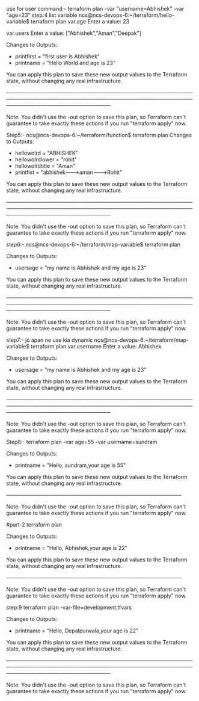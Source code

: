 use for user command:-
terraform plan -var "username=Abhishek" -var "age=23"
step:4
list variable
ncs@ncs-devops-6:~/terraform/hello-variable$ terraform plan
var.age
  Enter a value: 23

var.users
  Enter a value: ["Abhishek","Aman","Deepak"]


Changes to Outputs:
  + printfirst = "first user is Abhishek"
  + printname  = "Hello World and age is 23"

You can apply this plan to save these new output values to the Terraform state, without changing any real infrastructure.

────────────────────────────────────────────────────────────────────────────────────────────────────────────────────────────────

Note: You didn't use the -out option to save this plan, so Terraform can't guarantee to take exactly these actions if you run
"terraform apply" now.

Step5:- 
ncs@ncs-devops-6:~/terraform/function$ terraform plan
Changes to Outputs:
  + hellowolrd      = "ABHISHEK"
  + hellowolrdlower = "rohit"
  + hellowolrdtitle = "Aman"
  + printfist       = "abhishek--->aman--->Rohit"

You can apply this plan to save these new output values to the Terraform state, without changing any real infrastructure.

────────────────────────────────────────────────────────────────────────────────────────────────────────────────────────────────

Note: You didn't use the -out option to save this plan, so Terraform can't guarantee to take exactly these actions if you run
"terraform apply" now.

step6:- 
ncs@ncs-devops-6:~/terraform/map-variable$ terraform plan

Changes to Outputs:
  + usersage = "my name is Abhishek and my age is 23"

You can apply this plan to save these new output values to the Terraform state, without changing any real infrastructure.

────────────────────────────────────────────────────────────────────────────────────────────────────────────────────────────────

Note: You didn't use the -out option to save this plan, so Terraform can't guarantee to take exactly these actions if you run
"terraform apply" now.

step7:- jo apan ne use kia dynamic 
ncs@ncs-devops-6:~/terraform/map-variable$ terraform plan
var.username
  Enter a value: Abhishek


Changes to Outputs:
  + usersage = "my name is Abhishek and my age is 23"

You can apply this plan to save these new output values to the Terraform state, without changing any real infrastructure.

────────────────────────────────────────────────────────────────────────────────────────────────────────────────────────────────

Note: You didn't use the -out option to save this plan, so Terraform can't guarantee to take exactly these actions if you run
"terraform apply" now.

Step8:- terraform plan -var age=55 -var username=sundram


Changes to Outputs:
  + printname = "Hello, sundram,your age is 55"

You can apply this plan to save these new
output values to the Terraform state, without
changing any real infrastructure.

───────────────────────────────────────────────

Note: You didn't use the -out option to save
this plan, so Terraform can't guarantee to take
exactly these actions if you run "terraform
apply" now.

#part-2
terraform plan

Changes to Outputs:
  + printname = "Hello, Abhishek,your age is 22"

You can apply this plan to save these new
output values to the Terraform state, without
changing any real infrastructure.

───────────────────────────────────────────────

Note: You didn't use the -out option to save
this plan, so Terraform can't guarantee to take
exactly these actions if you run "terraform
apply" now.

step:9
terraform plan -var-file=development.tfvars

Changes to Outputs:
  + printname = "Hello, Depalpurwala,your age is 22"

You can apply this plan to save these new output values to the Terraform state, without changing any real infrastructure.

────────────────────────────────────────────────────────────────────────────────────────────────────────────────────────────────

Note: You didn't use the -out option to save this plan, so Terraform can't guarantee to take exactly these actions if you run
"terraform apply" now.